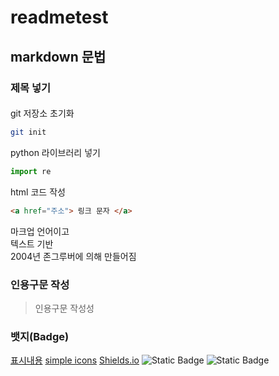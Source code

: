 # readmetest

## markdown 문법
### 제목 넣기
####
git 저장소 초기화
```bash
git init
```
python 라이브러리 넣기
```py
import re
```

html 코드 작성
```html
<a href="주소"> 링크 문자 </a>
```

마크업 언어이고  
텍스트 기반  
2004년 존그루버에 의해 만들어짐  

### 인용구문 작성
> 인용구문 작성성

### 뱃지(Badge)
[표시내용](url)
[simple icons](https://simpleicons.org/)
[Shields.io](https://shields.io/)
![Static Badge](https://img.shields.io/badge/:badgeContent)
<img alt="Static Badge" src="https://img.shields.io/badge/kimtaekyeong-FFCA28?STYLE=flat-square&logo=apple">


